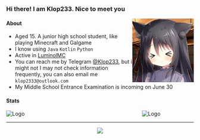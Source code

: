 ### Hi there! I am Klop233. Nice to meet you

<img src="/Noir.jpg" alt="Logo" align="right" width="165">

#### About

* Aged 15. A junior high school student, like playing Minecraft and Galgame
* I know using `Java` `Kotlin` `Python`
* Active in [LuminolMC](https://github.com/LuminolMC)
* You can reach me by Telegram [@Klop233](https://t.me/Klop233), but i might not I may not check information frequently, you can also email me `klop2333@outlook.com`
* My Middle School Entrance Examination is incoming on June 30



#### Stats

<img src="https://github-readme-stats.vercel.app/api?username=Klop233&show_icons=true&theme=radical" alt="Logo" align="left" width="365">
<img src="https://github-readme-stats.vercel.app/api/top-langs/?username=Klop233&theme=radical" alt="Logo" align="reight" width="365">

---
<p align="center"> 
  <img src="https://profile-counter.glitch.me/Klop233/count.svg" />
</p>
